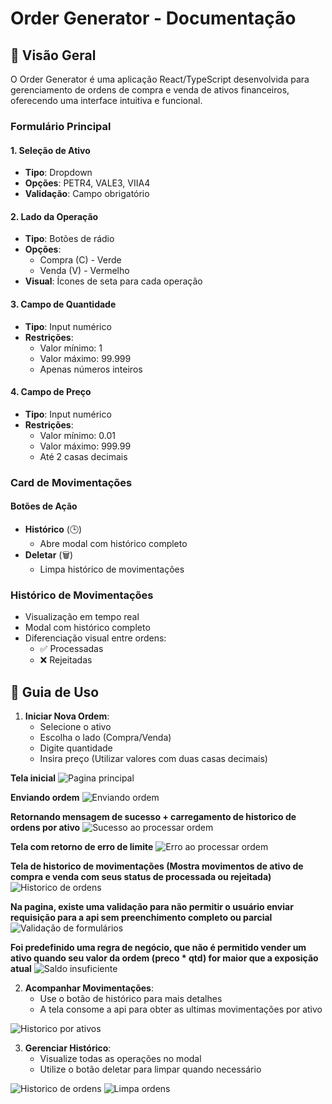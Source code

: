 # Order Generator - Documentação

## 🎯 Visão Geral
O Order Generator é uma aplicação React/TypeScript desenvolvida para gerenciamento de ordens de compra e venda de ativos financeiros, oferecendo uma interface intuitiva e funcional.

### Formulário Principal

#### 1. Seleção de Ativo
- **Tipo**: Dropdown
- **Opções**: PETR4, VALE3, VIIA4
- **Validação**: Campo obrigatório

#### 2. Lado da Operação
- **Tipo**: Botões de rádio
- **Opções**:
  - Compra (C) - Verde
  - Venda (V) - Vermelho
- **Visual**: Ícones de seta para cada operação

#### 3. Campo de Quantidade
- **Tipo**: Input numérico
- **Restrições**:
  - Valor mínimo: 1
  - Valor máximo: 99.999
  - Apenas números inteiros

#### 4. Campo de Preço
- **Tipo**: Input numérico
- **Restrições**:
  - Valor mínimo: 0.01
  - Valor máximo: 999.99
  - Até 2 casas decimais

### Card de Movimentações
#### Botões de Ação
- **Histórico** (🕒)
  - Abre modal com histórico completo
- **Deletar** (🗑️)
  - Limpa histórico de movimentações

### Histórico de Movimentações
- Visualização em tempo real
- Modal com histórico completo
- Diferenciação visual entre ordens:
  - ✅ Processadas
  - ❌ Rejeitadas

## 📝 Guia de Uso

1. **Iniciar Nova Ordem**:
   - Selecione o ativo
   - Escolha o lado (Compra/Venda)
   - Digite quantidade
   - Insira preço (Utilizar valores com duas casas decimais)

**Tela inicial**
<img src="/Front/order-generator/public/images/page-principal.png" alt="Pagina principal" />

**Enviando ordem**
<img src="/Front/order-generator/public/images/page-enviando-order-sucesso.png" alt="Enviando ordem" />

**Retornando mensagem de sucesso + carregamento de historico de ordens por ativo**
<img src="/Front/order-generator/public/images/page-card-movimentacoes.png" alt="Sucesso ao processar ordem" />

**Tela com retorno de erro de limite**
<img src="/Front/order-generator/public/images/ordem-rejeitada.png" alt="Erro ao processar ordem" />

**Tela de historico de movimentações (Mostra movimentos de ativo de compra e venda com seus status de processada ou rejeitada)**
<img src="/Front/order-generator/public/images/historico-erros-sucessos.png" alt="Historico de ordens" />

**Na pagina, existe uma validação para não permitir o usuário enviar requisição para a api sem preenchimento completo ou parcial**
<img src="/Front/order-generator/public/images/page-principal-validacoes.png" alt="Validação de formulários" />

**Foi predefinido uma regra de negócio, que não é permitido vender um ativo quando seu valor da ordem (preco * qtd) for maior que a exposição atual**
<img src="/Front/order-generator/public/images/saldo-insuficiente.png" alt="Saldo insuficiente" />

2. **Acompanhar Movimentações**:
   - Use o botão de histórico para mais detalhes
   - A tela consome a api para obter as ultimas movimentações por ativo

<img src="/Front/order-generator/public/images/card-historico-ativos.png" alt="Historico por ativos" />

3. **Gerenciar Histórico**:
   - Visualize todas as operações no modal
   - Utilize o botão deletar para limpar quando necessário

<img src="/Front/order-generator/public/images/historico-erros-sucessos.png" alt="Historico de ordens" />

<img src="/Front/order-generator/public/images/Limpar-historico.png" alt="Limpa ordens" />
